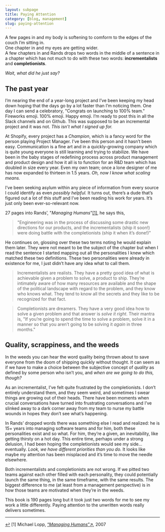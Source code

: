```yaml
---
layout: subpage
title: Paying Attention
category: [blog, management]
slug: paying-attention
---
```

A few pages in and my body is softening to comform to the edges of the couch I&rsquo;m sitting in.  
One chapter in and my eyes are getting wider.  
A few chapters in and Rands drops two words in the middle of a sentence in a chapter which has not much to do with these two words: **incrementalists** and **completionists**.

*Wait, what did he just say?*

## The past year

I&rsquo;m nearing the end of a year-long project and I&rsquo;ve been keeping my head down hoping that the days go by a lot faster than I&rsquo;m noticing them. One day I can send a celebratory, "Congrats on launching to 100% team." Fireworks emoji. 100% emoji. Happy emoji. I&rsquo;m ready to post this in all the Slack channels and on Github. This was supposed to be an incremental project and it was not. *This isn&rsquo;t what I signed up for.*

At Shopify, every project has a *Champion*, which is a fancy word for the person playing Project Manager. I&rsquo;ve been this person and it hasn&rsquo;t been easy. Communication is a fine art and in a quickly-growing company which is quite young everyone is still learning and trying to stabilize. We have been in the baby stages of redefining process across product management and product design and how it all is to function for an R&D team which has doubled in size every year. Even my own team; once a lone designer of me has now expanded to thirteen in 1.5 years. *Oh, now I know what scaling means.*

I&rsquo;ve been seeking asylum within any piece of information from every source I could identify as even *possibly helpful.* It turns out, there&rsquo;s a dude that&rsquo;s figured out a lot of this stuff and I&rsquo;ve been reading his work for years. It&rsquo;s just only been ever-so-relevant now. 

27 pages into Rands&rsquo;, "<em>Managing Humans</em>"<a id="anchor-1" href="#note-1" class="fieldnotes-anchor">[1]</a>, he says this,

> "Engineering was in the process of discussing some drastic new directions for our products, and the incrementalists (ship it soon!) were doing battle with the completionists (ship it when it&rsquo;s done!)"

He continues on, glossing over these two terms noting he would explain them later. They were not meant to be the subject of the chapter but when I read the sentence I started mapping out all the personalities I knew which matched these two definitions. These two personalities were already in existence for me, I just didn&rsquo;t have any idea what to call them.

> Incrementalists are realists. They have a pretty good idea of what is achievable given a problem to solve, a product to ship. They&rsquo;re intimately aware of how many resources are available and the shape of the political landscape with regard to the problem, and they know who knows what. They tend to know all the secrets and they like to be recognized for that fact.

> Completionists are dreamers. They have a very good idea how to solve a given problem and that answer is _solve it right_. Their mantra is, "If you&rsquo;re going to spend the time to solve a problem, solve it in a manner so that you aren&rsquo;t going to be solving it _again_ in three months."

## Quality, scrappiness, and the weeds

In the weeds you can hear the word quality being thrown about to save everyone from the doom of shipping quickly without thought. It can seem as if we have to make a choice between the subjective concept of *quality* as defined by some person who isn&rsquo;t you, and *when are we going to do this, though?*

As an incrementalist, I&rsquo;ve felt quite frustrated by the completionists. I don&rsquo;t entirely understand them, and they seem weird, and sometimes I swear things are growing out of their heads. There have been moments when crucial conversations have turned into frustrating conversations and I&rsquo;ve slinked away to a dark corner away from my team to nurse my battle wounds in hopes they don&rsquo;t see what&rsquo;s happening.

In Rands&rsquo; dropped words there was something else I read and realized: he is 15+ years into managing software teams and for him, both these personalities exist and so what. For him, they&rsquo;re a given, an inevitability, like getting thirsty on a hot day. This entire time, perhaps under a strong delusion, I had been hoping the completionists would see my side... eventually. *Look, we have different priorities than you do.* It looks like maybe my attention has been misplaced and it&rsquo;s time to move the needle elsewhere.

Both incrementalists and completionists are not wrong. If we pitted two teams against each other filled with each personality, they could potentially launch the same thing, in the same timeframe, with the same results. The biggest difference to me (at least from a management perspective) is in how those teams are motivated when they&rsquo;re in the weeds. 

This book is 190 pages long but it took just two words for me to see my work a little differently. Paying attention to the unwritten words really delivers sometimes.

<hr class="small">

<div class="fieldnotes">
    <p id="note-1" class="h6"><a href="#anchor-1" class="footnote-back">&#8617;&#xFE0E;</a> <span class="footnote">[1]</span> Michael Lopp, <a href="https://www.amazon.com/gp/product/159059844X/ref=as_li_tl?ie=UTF8&camp=1789&creative=9325&creativeASIN=159059844X&linkCode=as2&tag=heltraprodes-20&linkId=ccb552ed4c3ff956f66ade73039f02f8" class="external" target="_blank">&#8220;<span class="external-body"><em>Managing Humans</em></span>&#8221;<span class="external-box"><span class="external-box__arrow">↗&#xFE0E;</span></span></a>, 2007</p>
</div>
